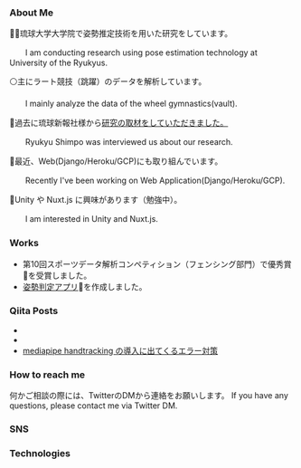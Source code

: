 <!--
**ai-coach-eiji/ai-coach-eiji** is a ✨ _special_ ✨ repository because its `README.md` (this file) appears on your GitHub profile.

Here are some ideas to get you started:

- 🔭 I’m currently working on ...
- 🌱 I’m currently learning ...
- 👯 I’m looking to collaborate on ...
- 🤔 I’m looking for help with ...
- 💬 Ask me about ...
- 📫 How to reach me: ...
- 😄 Pronouns: ...
- ⚡ Fun fact: ...
-->

### About Me

🧑‍🎓琉球大学大学院で姿勢推定技術を用いた研究をしています。

　　I am conducting research using pose estimation technology at University of the Ryukyus.


⚪主にラート競技（跳躍）のデータを解析しています。

　　I mainly analyze the data of the wheel gymnastics(vault).
 

📰過去に琉球新報社様から[研究の取材をしていただきました。](https://ryukyushimpo.jp/news/entry-985832.html)

　　Ryukyu Shimpo was interviewed us about our research.
 

🔆最近、Web(Django/Heroku/GCP)にも取り組んでいます。

　　Recently I've been working on Web Application(Django/Heroku/GCP).
 

🔰Unity や Nuxt.js に興味があります（勉強中）。

　　I am interested in Unity and Nuxt.js.


### Works

- 第10回スポーツデータ解析コンペティション（フェンシング部門）で優秀賞🥇を受賞しました。
- [姿勢判定アプリ](https://ai-coach-eiji-handstand-v2.herokuapp.com/)🤸を作成しました。


### Qiita Posts

-
-
- [mediapipe handtracking の導入に出てくるエラー対策](https://qiita.com/soyeiji1220/items/732d125a35dd26d89036)


### How to reach me

何かご相談の際には、TwitterのDMから連絡をお願いします。
If you have any questions, please contact me via Twitter DM. 


### SNS
      

### Technologies
